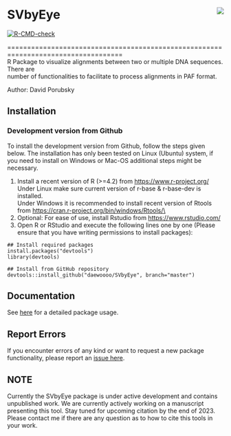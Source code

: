 # SVbyEye <img src="man/figures/SVbyEye_online.png" align="right"/>

<!-- badges: start -->
[![R-CMD-check](https://github.com/daewoooo/SVbyEye/actions/workflows/R-CMD-check.yaml/badge.svg)](https://github.com/daewoooo/SVbyEye/actions/workflows/R-CMD-check.yaml)
<!-- badges: end -->

===================================================================================\
R Package to visualize alignments between two or multiple DNA sequences. There are \
number of functionalities to facilitate to process alignments in PAF format.

Author: David Porubsky

## Installation

### Development version from Github
To install the development version from Github, follow the steps given below. The installation has only been tested on Linux (Ubuntu) system, if you need to install on Windows or Mac-OS additional steps might be necessary.

1. Install a recent version of R (>=4.2) from https://www.r-project.org/  
   Under Linux make sure current version of r-base & r-base-dev is installed.  
   Under Windows it is recommended to install recent version of Rtools from https://cran.r-project.org/bin/windows/Rtools/\
2. Optional: For ease of use, install Rstudio from https://www.rstudio.com/
3. Open R or RStudio and execute the following lines one by one (Please ensure that you have writing permissions to install packages):

```{r}
## Install required packages
install.packages("devtools")
library(devtools)

## Install from GitHub repository
devtools::install_github("daewoooo/SVbyEye", branch="master")
```	  

## Documentation
See [here](https://htmlpreview.github.io/?https://github.com/daewoooo/SVbyEye/blob/master/man/doc/SVbyEye.html) for a detailed package usage.
	
## Report Errors
If you encounter errors of any kind or want to request a new package functionality, please report an [issue here](https://github.com/daewoooo/SVbyEye/issues/new).

## NOTE
Currently the SVbyEye package is under active development and contains unpublished work. We are currently actively working on a manuscript presenting this tool. Stay tuned for upcoming citation by the end of 2023. Please contact me if there are any question as to how to cite this tools in your work. 

